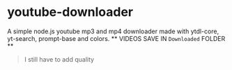 # youtube-downloader
A simple node.js youtube mp3 and mp4 downloader made with ytdl-core, yt-search, prompt-base and colors.
** VIDEOS SAVE IN `Downloaded` FOLDER **
> I still have to add quality
